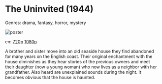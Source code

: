 # The Uninvited (1944)

Genres: drama, fantasy, horror, mystery

![poster](http://image.tmdb.org/t/p/w500/ymPV2ToQUfeo3MxRjHz5kkCIuJA.jpg)

en:
  [720p](magnet:?xt=urn:btih:ABF8AF1BCE328666EADD6FBFA48457BB9AEA1AE6&tr=udp://glotorrents.pw:6969/announce&tr=udp://tracker.opentrackr.org:1337/announce&tr=udp://torrent.gresille.org:80/announce&tr=udp://tracker.openbittorrent.com:80&tr=udp://tracker.coppersurfer.tk:6969&tr=udp://tracker.leechers-paradise.org:6969&tr=udp://p4p.arenabg.ch:1337&tr=udp://tracker.internetwarriors.net:1337)
  [1080p](magnet:?xt=urn:btih:42e87cb595490dec87c5a5e47f372f443da3d19f&dn=The+Uninvited+(1944)+%5B1080p%5D&tr=udp%3A%2F%2Ftracker.yify-torrents.com%2Fannounce&tr=udp%3A%2F%2Fopen.demonii.com%3A1337%2Fannounce&tr=udp%3A%2F%2Fexodus.desync.com%3A6969&tr=udp%3A%2F%2Ftracker.istole.it%3A80&tr=udp%3A%2F%2Ftracker.publicbt.com%3A80&tr=udp%3A%2F%2Ftracker.publichd.eu%3A80%2Fannounce&tr=udp%3A%2F%2Ftracker.openbittorrent.com%3A80%2Fannounce&tr=udp%3A%2F%2Fcoppersurfer.tk%3A6969%2Fannounce)
  


A brother and sister move into an old seaside house they find abandoned for many years on the English coast. Their original enchantment with the house diminishes as they hear stories of the previous owners and meet their daughter (now a young woman) who now lives as a neighbor with her grandfather. Also heard are unexplained sounds during the night. It becomes obvious that the house is haunted.